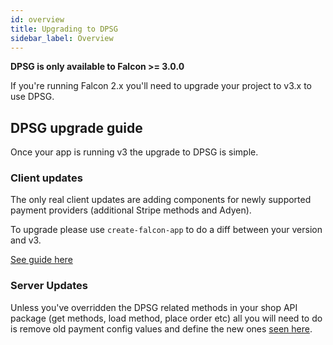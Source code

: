 ```yaml
---
id: overview
title: Upgrading to DPSG
sidebar_label: Overview
---
```


**DPSG is only available to Falcon >= 3.0.0**

If you're running Falcon 2.x you'll need to upgrade your project to v3.x to use DPSG.

## DPSG upgrade guide

Once your app is running v3 the upgrade to DPSG is simple.

### Client updates

The only real client updates are adding components for newly supported payment providers (additional Stripe methods and Adyen).

To upgrade please use `create-falcon-app` to do a diff between your version and v3.

[See guide here](https://docs.deity.io/docs/platform/upgrading/overview)

### Server Updates

Unless you've overridden the DPSG related methods in your shop API package (get methods, load method, place order etc) all you will need to do is remove old payment config values and define the new ones [seen here](../getting-started/config).
